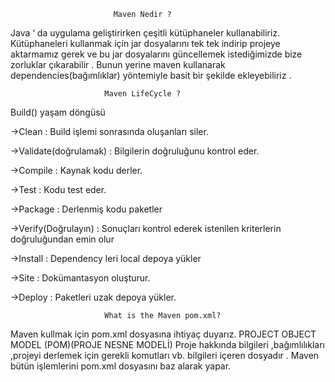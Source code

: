                            Maven Nedir ?

Java ‘ da uygulama geliştirirken çeşitli kütüphaneler kullanabiliriz.
Kütüphaneleri kullanmak için jar dosyalarını tek tek indirip projeye aktarmamız gerek ve bu jar 
dosyalarını güncellemek istediğimizde bize zorluklar çıkarabilir . 
Bunun yerine maven kullanarak dependencies(bağımlıklar) yöntemiyle basit bir şekilde ekleyebiliriz .
                         
                         Maven LifeCycle ?
 
 Build() yaşam döngüsü

->Clean : Build işlemi sonrasında oluşanları siler.

->Validate(doğrulamak) : Bilgilerin doğruluğunu kontrol eder.

->Compile : Kaynak kodu derler.

->Test : Kodu test eder.

->Package : Derlenmiş kodu paketler

->Verify(Doğrulayın) : Sonuçları kontrol ederek istenilen kriterlerin doğruluğundan emin olur

->Install : Dependency leri local depoya yükler

->Site : Dokümantasyon oluşturur.

->Deploy : Paketleri uzak depoya yükler.

                         What is the Maven pom.xml? 
                         
Maven kullmak için pom.xml dosyasına ihtiyaç duyarız. 
PROJECT OBJECT MODEL (POM)(PROJE NESNE MODELİ)
Proje hakkında bilgileri ,bağımlılıkları ,projeyi derlemek için gerekli komutları 
vb. bilgileri içeren dosyadır . Maven bütün işlemlerini pom.xml dosyasını baz alarak yapar.
                      
